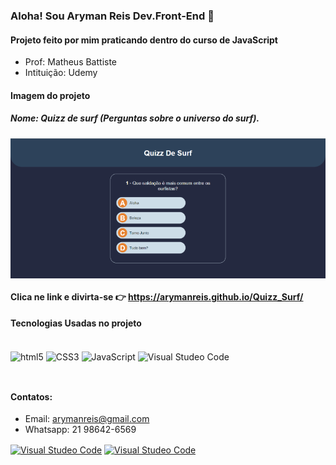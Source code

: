### Aloha! Sou Aryman Reis Dev.Front-End 🤙

#### Projeto feito por mim praticando dentro do curso de JavaScript 
- Prof: Matheus Battiste
- Intituição: Udemy

#### Imagem do projeto
##### Nome: Quizz de surf (Perguntas sobre o universo do surf).

<img align="center" src="css/print_do_projeto.png" alt="imagem projeto quizz"/>

#### Clica ne link e divirta-se 👉 <a href="https://arymanreis.github.io/Quizz_Surf/" target="_blank">https://arymanreis.github.io/Quizz_Surf/</a>

#### Tecnologias Usadas no projeto

<div style="display: inline_block"><br/>
  <img align="center" alt="html5" src="https://img.shields.io/badge/HTML5-E34F26?style=for-the-badge&logo=html5&logoColor=white" />
  <img align="center" alt="CSS3" src="https://img.shields.io/badge/CSS3-1572B6?style=for-the-badge&logo=css3&logoColor=white" />
  <img align="center" alt="JavaScript" src="https://img.shields.io/badge/JavaScript-F7DF1E?style=for-the-badge&logo=javascript&logoColor=black" />
  <img align="center" alt="Visual Studeo Code" src="https://img.shields.io/badge/Visual_Studio-5C2D91?style=for-the-badge&logo=visual%20studio&logoColor=white" />
</div><br/>

##

#### Contatos:
- Email: arymanreis@gmail.com
- Whatsapp: 21 98642-6569
<div>
<a href="https://www.behance.net/arymanreis" target="_blank"><img align="center" alt="Visual Studeo Code" src="https://img.shields.io/badge/-Behance-blue?style=for-the-badge&logo=behance&logoColor=white" target="_blank"/></a>
<a href="https://www.linkedin.com/in/aryman-garcia-reis-16347629b/" target="_blank"><img align="center" alt="Visual Studeo Code" src="https://img.shields.io/badge/LinkedIn-0077B5?style=for-the-badge&logo=linkedin&logoColor=white" target="_blank"/></a>

</div>
